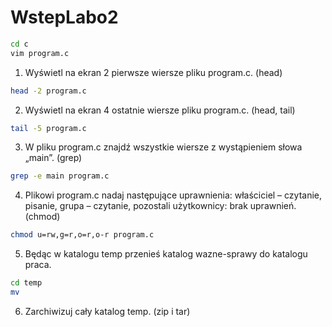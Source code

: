 WstepLabo2
==========
```sh
cd c
vim program.c
```

1. Wyświetl na ekran 2 pierwsze wiersze pliku program.c. (head)

```sh
head -2 program.c
```

2. Wyświetl na ekran 4 ostatnie wiersze pliku program.c. (head, tail)

```sh
tail -5 program.c
```

3. W pliku program.c znajdź wszystkie wiersze z wystąpieniem słowa „main”. (grep)

```sh
grep -e main program.c
```

4. Plikowi program.c nadaj następujące uprawnienia: właściciel – czytanie, pisanie, grupa – czytanie, pozostali użytkownicy: brak uprawnień. (chmod)

```sh
chmod u=rw,g=r,o=r,o-r program.c
```

5. Będąc w katalogu temp przenieś katalog wazne-sprawy do katalogu praca.

```sh
cd temp
mv 
```

6. Zarchiwizuj cały katalog temp. (zip i tar)

```sh

```

